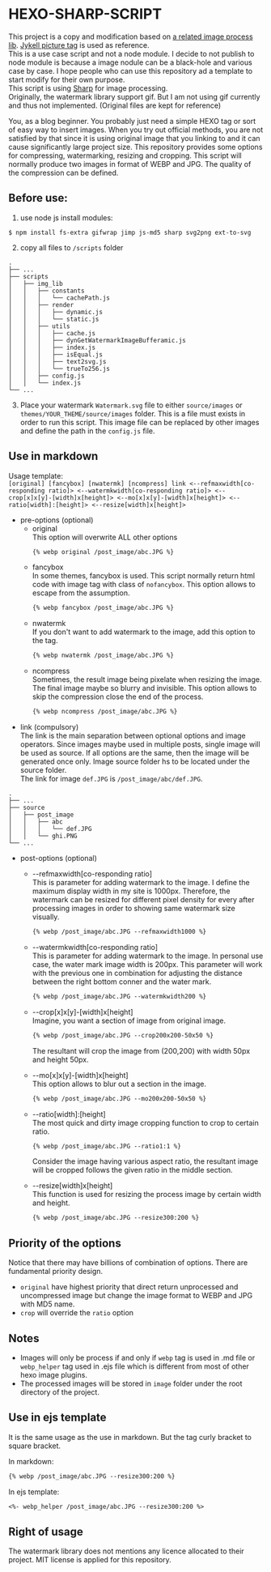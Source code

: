 # HEXO-SHARP-SCRIPT

This project is a copy and modification based on [a related image process lib](https://github.com/SpiritLingPub/hexo-images-watermark). [Jykell picture tag](https://github.com/rbuchberger/jekyll_picture_tag) is used as reference.\
This is a use case script and not a node module. I decide to not publish to node module is because a image nodule can be a black-hole and various case by case. I hope people who can use this repository ad a template to start modify for their own purpose.\
This script is using [Sharp](https://github.com/lovell/sharp) for image processing.\
Originally, the watermark library support gif. But I am not using gif currently and thus not implemented. (Original files are kept for reference)

You, as a blog beginner. You probably just need a simple HEXO tag or sort of easy way to insert images.
When you try out official methods, you are not satisfied by that since it is using original image that you linking to and it can cause significantly large project size.
This repository provides some options for compressing, watermarking, resizing and cropping.
This script will normally produce two images in format of WEBP and JPG. The quality of the compression can be defined.

## Before use:
1. use node js install modules:
```shell
$ npm install fs-extra gifwrap jimp js-md5 sharp svg2png ext-to-svg
```
2. copy all files to `/scripts` folder
```
.
├── ...
├── scripts
│   ├── img_lib
│   │   ├── constants
│   │   │   └── cachePath.js
│   │   ├── render
│   │   │   ├── dynamic.js
│   │   │   └── static.js
│   │   ├── utils
│   │   │   ├── cache.js
│   │   │   ├── dynGetWatermarkImageBufferamic.js
│   │   │   ├── index.js
│   │   │   ├── isEqual.js
│   │   │   ├── text2svg.js
│   │   │   └── trueTo256.js
│   │   ├── config.js
│   │   └── index.js
└── ...
```

3. Place your watermark `Watermark.svg` file to either `source/images` or `themes/YOUR_THEME/source/images` folder. This is a file must exists in order to run this script. This image file can be replaced by other images and define the path in the `config.js` file.

## Use in markdown

Usage template:\
`[original] [fancybox] [nwatermk] [ncompress] link <--refmaxwidth[co-responding ratio]> <--watermkwidth[co-responding ratio]> <--crop[x]x[y]-[width]x[height]> <--mo[x]x[y]-[width]x[height]> <--ratio[width]:[height]> <--resize[width]x[height]>`

- pre-options (optional)
    - original\
        This option will overwrite ALL other options
        ```md
        {% webp original /post_image/abc.JPG %}
        ```
    - fancybox\
        In some themes, fancybox is used. This script normally return html code with image tag with class of `nofancybox`. This option allows to escape from the assumption.
        ```md
        {% webp fancybox /post_image/abc.JPG %}
        ```
    - nwatermk\
        If you don't want to add watermark to the image, add this option to the tag.
        ```md
        {% webp nwatermk /post_image/abc.JPG %}
        ```
    - ncompress\
        Sometimes, the result image being pixelate when resizing the image. The final image maybe so blurry and invisible. This option allows to skip the compression close the end of the process.
        ```md
        {% webp ncompress /post_image/abc.JPG %}
        ```
- link (compulsory)\
    The link is the main separation between optional options and image operators.
    Since images maybe used in multiple posts, single image will be used as source. If all options are the same, then the image will be generated once only.
    Image source folder hs to be located under the source folder.\
    The link for image `def.JPG` is `/post_image/abc/def.JPG`.

```
.
├── ...
├── source
│   ├── post_image
│   │   ├── abc
│   │   │   └── def.JPG
│   │   └── ghi.PNG
└── ...
```


- post-options (optional)
    - --refmaxwidth[co-responding ratio]\
        This is parameter for adding watermark to the image.
        I define the maximum display width in my site is 1000px. Therefore, the watermark can be resized for different pixel density for every after processing images in order to showing same watermark size visually. 
        ```md
        {% webp /post_image/abc.JPG --refmaxwidth1000 %}
        ```

    - --watermkwidth[co-responding ratio]\
        This is parameter for adding watermark to the image.
        In personal use case, the water mark image width is 200px.
        This parameter will work with the previous one in combination for adjusting the distance between the right bottom conner and the water mark.
        ```md
        {% webp /post_image/abc.JPG --watermkwidth200 %}
        ```

    - --crop[x]x[y]-[width]x[height]\
        Imagine, you want a section of image from original image. 
        ```md
        {% webp /post_image/abc.JPG --crop200x200-50x50 %}
        ```
        The resultant will crop the image from (200,200) with width 50px and height 50px.

    - --mo[x]x[y]-[width]x[height]\
        This option allows to blur out a section in the image.
        ```md
        {% webp /post_image/abc.JPG --mo200x200-50x50 %}
        ```

    - --ratio[width]:[height]\
        The most quick and dirty image cropping function to crop to certain ratio.
        ```md
        {% webp /post_image/abc.JPG --ratio1:1 %}
        ```
        Consider the image having various aspect ratio, the resultant image will be cropped follows the given ratio in the middle section.

    - --resize[width]x[height]\
        This function is used for resizing the process image by certain width and height.
        ```md
        {% webp /post_image/abc.JPG --resize300:200 %}
        ```

## Priority of the options
Notice that there may have billions of combination of options. There are fundamental priority design.

- `original` have highest priority that direct return unprocessed and uncompressed image but change the image format to WEBP and JPG with MD5 name.
- `crop` will override the `ratio` option

## Notes
- Images will only be process if and only if `webp` tag is used in .md file or `webp_helper` tag used in .ejs file which is different from most of other hexo image plugins.
- The processed images will be stored in `image` folder under the root directory of the project.

## Use in ejs template
It is the same usage as the use in markdown. But the tag curly bracket to square bracket.

In markdown:
```md
{% webp /post_image/abc.JPG --resize300:200 %}
```
In ejs template:
```md
<%- webp_helper /post_image/abc.JPG --resize300:200 %>
```

## Right of usage
The watermark library does not mentions any licence allocated to their project.
MIT license is applied for this repository.